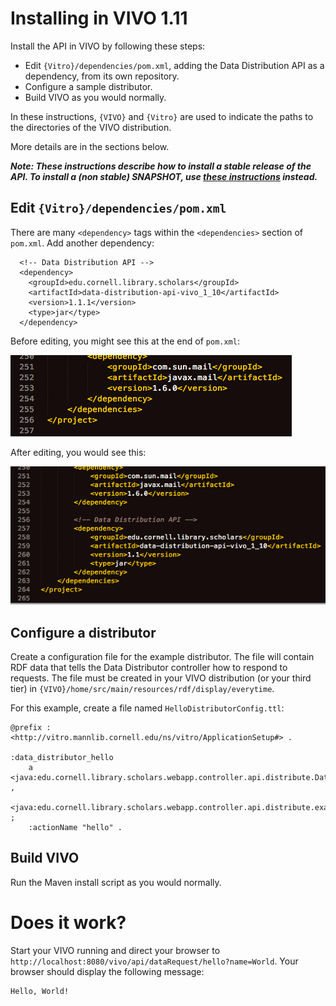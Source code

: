 # Installing in VIVO 1.11
Install the API in VIVO by following these steps:

* Edit `{Vitro}/dependencies/pom.xml`, adding the Data Distribution API as a dependency, from its own repository.
* Configure a sample distributor.
* Build VIVO as you would normally.

In these instructions, `{VIVO}` and `{Vitro}` are used to indicate the paths to the directories of the VIVO distribution. 

More details are in the sections below.

_**Note: These instructions describe how to install a stable release of the API. 
To install a (non stable) SNAPSHOT, use 
[these instructions](installing_the_latest_snapshot.html#vivo1.10) 
instead.**_

## Edit `{Vitro}/dependencies/pom.xml`

There are many `<dependency>` tags within the `<dependencies>` section of `pom.xml`. Add another dependency:

```
  <!-- Data Distribution API -->
  <dependency>
    <groupId>edu.cornell.library.scholars</groupId>
    <artifactId>data-distribution-api-vivo_1_10</artifactId>
    <version>1.1.1</version>
    <type>jar</type>
  </dependency>
```

Before editing, you might see this at the end of `pom.xml`:

![pom.xml before editing](images/pom_xml_vivo1.10_before.png)

After editing, you would see this:

![pom.xml after editing](images/pom_xml_vivo1.10_after_release.png)

## Configure a distributor
Create a configuration file for the example distributor. The file will contain RDF data that tells the Data Distributor controller how to respond to requests. The file must be created in your VIVO distribution (or your third tier) in `{VIVO}/home/src/main/resources/rdf/display/everytime`.

For this example, create a file named `HelloDistributorConfig.ttl`:

```
@prefix : <http://vitro.mannlib.cornell.edu/ns/vitro/ApplicationSetup#> .
  
:data_distributor_hello
    a   <java:edu.cornell.library.scholars.webapp.controller.api.distribute.DataDistributor> ,
        <java:edu.cornell.library.scholars.webapp.controller.api.distribute.examples.HelloDistributor> ;
    :actionName "hello" .
```

## Build VIVO
Run the Maven install script as you would normally.

# Does it work?
Start your VIVO running and direct your browser to `http://localhost:8080/vivo/api/dataRequest/hello?name=World`.
Your browser should display the following message:

```
Hello, World! 
```
